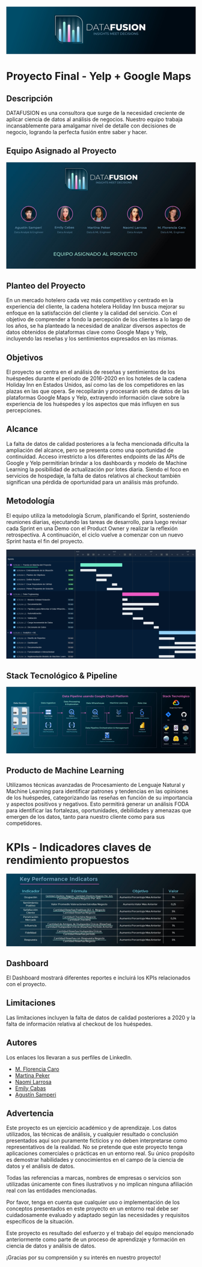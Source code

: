 ![DataFusion Banner](images/Banner.jpg)

# Proyecto Final - Yelp + Google Maps

## Descripción

DATAFUSION es una consultora que surge de la necesidad creciente de aplicar ciencia de datos al análisis de negocios. Nuestro equipo trabaja incansablemente para amalgamar nivel de detalle con decisiones de negocio, logrando la perfecta fusión entre saber y hacer.

## Equipo Asignado al Proyecto

![Equipo](images/Roles.jpg)

## Planteo del Proyecto

En un mercado hotelero cada vez más competitivo y centrado en la experiencia del cliente, la cadena hotelera Holiday Inn busca mejorar su enfoque en la satisfacción del cliente y la calidad del servicio. Con el objetivo de comprender a fondo la percepción de los clientes a lo largo de los años, se ha planteado la necesidad de analizar diversos aspectos de datos obtenidos de plataformas clave como Google Maps y Yelp, incluyendo las reseñas y los sentimientos expresados en las mismas.

## Objetivos

El proyecto se centra en el análisis de reseñas y sentimientos de los huéspedes durante el periodo de 2016-2020 en los hoteles de la cadena Holiday Inn en Estados Unidos, así como las de los competidores en las plazas en las que opera. Se recopilarán y procesarán sets de datos de las plataformas Google Maps y Yelp, extrayendo información clave sobre la experiencia de los huéspedes y los aspectos que más influyen en sus percepciones.

## Alcance

La falta de datos de calidad posteriores a la fecha mencionada dificulta la ampliación del alcance, pero se presenta como una oportunidad de continuidad. Acceso irrestricto a los diferentes endpoints de las APIs de Google y Yelp permitirían brindar a los dashboards y modelo de Machine Learning la posibilidad de actualización por lotes diaria. Siendo el foco en servicios de hospedaje, la falta de datos relativos al checkout también significan una pérdida de oportunidad para un análisis más profundo.

## Metodología 

El equipo utiliza la metodología Scrum, planificando el Sprint, sosteniendo reuniones diarias, ejecutando las tareas de desarrollo, para luego revisar cada Sprint en una Demo con el Product Owner y realizar la reflexión retrospectiva. A continuación, el ciclo vuelve a comenzar con un nuevo Sprint hasta el fin del proyecto.

![Metodologia](images/TimelineEdited.jpg)

## Stack Tecnológico & Pipeline

![Stack](images/StackPipeline.jpg)

## Producto de Machine Learning

Utilizamos técnicas avanzadas de Procesamiento de Lenguaje Natural y Machine Learning para identificar patrones y tendencias en las opiniones de los huéspedes, categorizando las reseñas en función de su importancia y aspectos positivos y negativos. Esto permitirá generar un análisis FODA para identificar las fortalezas, oportunidades, debilidades y amenazas que emergen de los datos, tanto para nuestro cliente como para sus competidores.

# KPIs - Indicadores claves de rendimiento propuestos

![KPIs](images/KPIs.jpg)

## Dashboard

El Dashboard mostrará diferentes reportes e incluirá los KPIs relacionados con el proyecto.


## Limitaciones

Las limitaciones incluyen la falta de datos de calidad posteriores a 2020 y la falta de información relativa al checkout de los huéspedes.

## Autores
Los enlaces los llevaran a sus perfiles de LinkedIn.
- [M. Florencia Caro](https://www.linkedin.com/in/maria-florencia-c-86916b21/)
- [Martina Peker](https://www.linkedin.com/in/marti-peker/)
- [Naomi Larrosa](https://www.linkedin.com/in/naomi-d-larrosa-m-a27965271/)
- [Emily Cabas](https://www.linkedin.com/in/emily-cabas-660a09211/)
- [Agustín Samperi](https://www.linkedin.com/in/agustin-samperi/)

## Advertencia

Este proyecto es un ejercicio académico y de aprendizaje. Los datos utilizados, las técnicas de análisis, y cualquier resultado o conclusión presentados aquí son puramente ficticios y no deben interpretarse como representativos de la realidad. No se pretende que este proyecto tenga aplicaciones comerciales o prácticas en un entorno real. Su único propósito es demostrar habilidades y conocimientos en el campo de la ciencia de datos y el análisis de datos.

Todas las referencias a marcas, nombres de empresas o servicios son utilizadas únicamente con fines ilustrativos y no implican ninguna afiliación real con las entidades mencionadas.

Por favor, tenga en cuenta que cualquier uso o implementación de los conceptos presentados en este proyecto en un entorno real debe ser cuidadosamente evaluado y adaptado según las necesidades y requisitos específicos de la situación.

Este proyecto es resultado del esfuerzo y el trabajo del equipo mencionado anteriormente como parte de un proceso de aprendizaje y formación en ciencia de datos y análisis de datos.

¡Gracias por su comprensión y su interés en nuestro proyecto!

